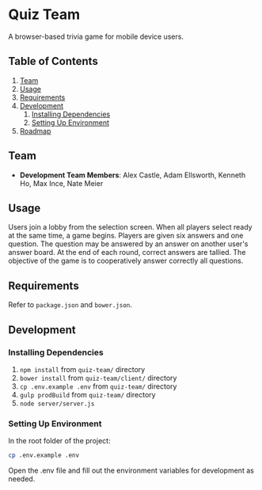 # Quiz Team

A browser-based trivia game for mobile device users. 

## Table of Contents

1. [Team](#team)
2. [Usage](#Usage)
3. [Requirements](#requirements)
4. [Development](#development)
    1. [Installing Dependencies](#installing-dependencies)
    2. [Setting Up Environment](#setting-up-environment)
5. [Roadmap](#roadmap)

## Team

  - __Development Team Members__: Alex Castle, Adam Ellsworth, Kenneth Ho, Max Ince, Nate Meier

## Usage

Users join a lobby from the selection screen.
When all players select ready at the same time, a game begins.
Players are given six answers and one question.
The question may be answered by an answer on another user's answer board.
At the end of each round, correct answers are tallied.
The objective of the game is to cooperatively answer correctly all questions.

## Requirements

Refer to `package.json` and `bower.json`.

## Development

### Installing Dependencies

1. `npm install` from `quiz-team/` directory
2. `bower install` from `quiz-team/client/` directory
3. `cp .env.example .env` from `quiz-team/` directory
4. `gulp prodBuild` from `quiz-team/` directory
5. `node server/server.js`

### Setting Up Environment  
In the root folder of the project:

```sh
cp .env.example .env
```

Open the .env file and fill out the environment variables for development as needed.